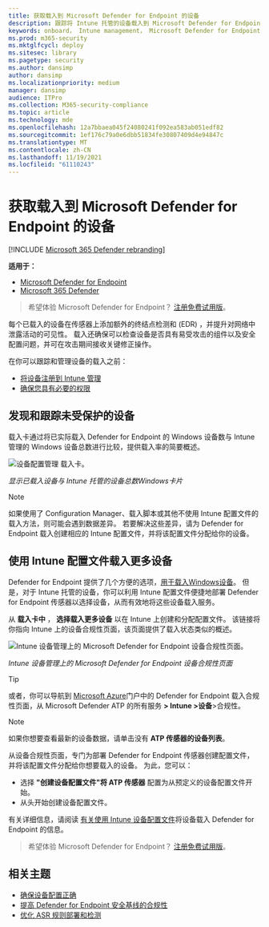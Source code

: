 ```yaml
---
title: 获取载入到 Microsoft Defender for Endpoint 的设备
description: 跟踪将 Intune 托管的设备载入到 Microsoft Defender for Endpoint 并增加载入率。
keywords: onboard， Intune management， Microsoft Defender for Endpoint， Microsoft Defender， Windows Defender， 配置管理
ms.prod: m365-security
ms.mktglfcycl: deploy
ms.sitesec: library
ms.pagetype: security
ms.author: dansimp
author: dansimp
ms.localizationpriority: medium
manager: dansimp
audience: ITPro
ms.collection: M365-security-compliance
ms.topic: article
ms.technology: mde
ms.openlocfilehash: 12a7bbaea045f24080241f092ea583ab051edf82
ms.sourcegitcommit: 1ef176c79a0e6dbb51834fe30807409d4e94847c
ms.translationtype: MT
ms.contentlocale: zh-CN
ms.lasthandoff: 11/19/2021
ms.locfileid: "61110243"
---
```

# <a name="get-devices-onboarded-to-microsoft-defender-for-endpoint"></a>获取载入到 Microsoft Defender for Endpoint 的设备

[!INCLUDE [Microsoft 365 Defender rebranding](../../includes/microsoft-defender.md)]

**适用于：**
- [Microsoft Defender for Endpoint](https://go.microsoft.com/fwlink/p/?linkid=2154037)
- [Microsoft 365 Defender](https://go.microsoft.com/fwlink/?linkid=2118804)

> 希望体验 Microsoft Defender for Endpoint？ [注册免费试用版](https://signup.microsoft.com/create-account/signup?products=7f379fee-c4f9-4278-b0a1-e4c8c2fcdf7e&ru=https://aka.ms/MDEp2OpenTrial?ocid=docs-wdatp-onboardconfigure-abovefoldlink)。

每个已载入的设备在传感器上添加额外的终结点检测和 (EDR) ，并提升对网络中泄露活动的可见性。 载入还确保可以检查设备是否具有易受攻击的组件以及安全配置问题，并可在攻击期间接收关键修正操作。

在你可以跟踪和管理设备的载入之前：

- [将设备注册到 Intune 管理](configure-machines.md#enroll-devices-to-intune-management)
- [确保您具有必要的权限](configure-machines.md#obtain-required-permissions)

## <a name="discover-and-track-unprotected-devices"></a>发现和跟踪未受保护的设备

载入卡通过将已实际载入 Defender for Endpoint 的 Windows 设备数与 Intune 管理的 Windows 设备总数进行比较，提供载入率的简要概述。

![设备配置管理 载入卡。](images/secconmgmt_onboarding_card.png)

*显示已载入设备与 Intune 托管的设备总数Windows卡片*

> [!NOTE]
> 如果使用了 Configuration Manager、载入脚本或其他不使用 Intune 配置文件的载入方法，则可能会遇到数据差异。 若要解决这些差异，请为 Defender for Endpoint 载入创建相应的 Intune 配置文件，并将该配置文件分配给你的设备。

## <a name="onboard-more-devices-with-intune-profiles"></a>使用 Intune 配置文件载入更多设备

Defender for Endpoint 提供了几个方便的选项，[用于载入Windows设备](onboard-configure.md)。 但是，对于 Intune 托管的设备，你可以利用 Intune 配置文件便捷地部署 Defender for Endpoint 传感器以选择设备，从而有效地将这些设备载入服务。

从 **载入卡中** ， **选择载入更多设备** 以在 Intune 上创建和分配配置文件。 该链接将你指向 Intune 上的设备合规性页面，该页面提供了载入状态类似的概述。

![Intune 设备管理上的 Microsoft Defender for Endpoint 设备合规性页面。](images/secconmgmt_onboarding_1deviceconfprofile.png)

*Intune 设备管理上的 Microsoft Defender for Endpoint 设备合规性页面*

> [!TIP]
> 或者，你可以导航到 [Microsoft Azure](https://portal.azure.com/)门户中的 Defender for Endpoint 载入合规性页面，从 Microsoft Defender ATP 的所有服务 **> Intune >设备**>合规性。

> [!NOTE]
> 如果你想要查看最新的设备数据，请单击没有 **ATP 传感器的设备列表**。

从设备合规性页面，专门为部署 Defender for Endpoint 传感器创建配置文件，并将该配置文件分配给你想要载入的设备。 为此，您可以：

- 选择 **"创建设备配置文件"将 ATP 传感器** 配置为从预定义的设备配置文件开始。
- 从头开始创建设备配置文件。

有关详细信息，请阅读 [有关使用 Intune 设备配置文件](/intune/advanced-threat-protection#onboard-devices-by-using-a-configuration-profile)将设备载入 Defender for Endpoint 的信息。

> 希望体验 Microsoft Defender for Endpoint？ [注册免费试用版](https://signup.microsoft.com/create-account/signup?products=7f379fee-c4f9-4278-b0a1-e4c8c2fcdf7e&ru=https://aka.ms/MDEp2OpenTrial?ocid=docs-wdatp-onboardconfigure-belowfoldlink)。

## <a name="related-topics"></a>相关主题

- [确保设备配置正确](configure-machines.md)
- [提高 Defender for Endpoint 安全基线的合规性](configure-machines-security-baseline.md)
- [优化 ASR 规则部署和检测](configure-machines-asr.md)
